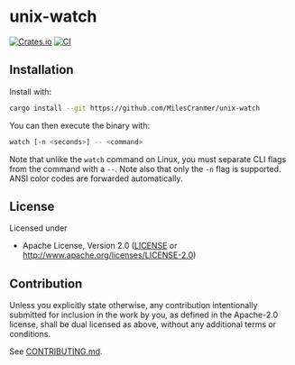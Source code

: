 # unix-watch

[![Crates.io](https://img.shields.io/crates/v/unix-watch.svg)](https://crates.io/crates/unix-watch)
[![CI](https://github.com/MilesCranmer/unix-watch/workflows/CI/badge.svg)](https://github.com/MilesCranmer/unix-watch/actions)

## Installation

Install with:

```bash
cargo install --git https://github.com/MilesCranmer/unix-watch
```

You can then execute the binary with:

```bash
watch [-n <seconds>] -- <command>
```

Note that unlike the `watch` command on Linux, you must separate
CLI flags from the command with a `--`.
Note also that only the `-n` flag is supported.
ANSI color codes are forwarded automatically.

## License

Licensed under

 * Apache License, Version 2.0
   ([LICENSE](LICENSE) or http://www.apache.org/licenses/LICENSE-2.0)

## Contribution

Unless you explicitly state otherwise, any contribution intentionally submitted
for inclusion in the work by you, as defined in the Apache-2.0 license, shall be
dual licensed as above, without any additional terms or conditions.

See [CONTRIBUTING.md](CONTRIBUTING.md).
